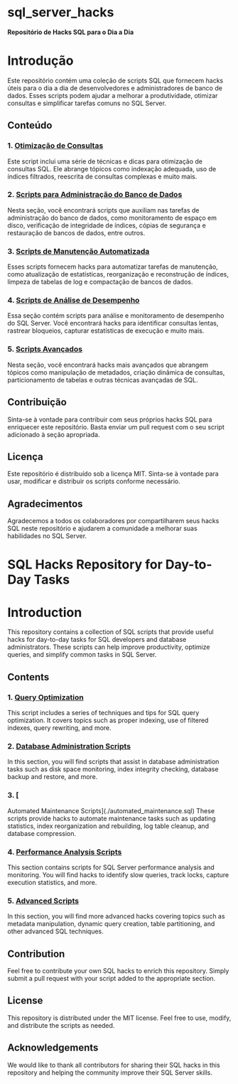 # sql_server_hacks

**Repositório de Hacks SQL para o Dia a Dia**

# Introdução
Este repositório contém uma coleção de scripts SQL que fornecem hacks úteis para o dia a dia de desenvolvedores e administradores de banco de dados. Esses scripts podem ajudar a melhorar a produtividade, otimizar consultas e simplificar tarefas comuns no SQL Server.

## Conteúdo

### 1. [Otimização de Consultas](./optimizacao_consultas.sql)
Este script inclui uma série de técnicas e dicas para otimização de consultas SQL. Ele abrange tópicos como indexação adequada, uso de índices filtrados, reescrita de consultas complexas e muito mais.

### 2. [Scripts para Administração do Banco de Dados](./admin_banco_dados.sql)
Nesta seção, você encontrará scripts que auxiliam nas tarefas de administração do banco de dados, como monitoramento de espaço em disco, verificação de integridade de índices, cópias de segurança e restauração de bancos de dados, entre outros.

### 3. [Scripts de Manutenção Automatizada](./manutencao_automatizada.sql)
Esses scripts fornecem hacks para automatizar tarefas de manutenção, como atualização de estatísticas, reorganização e reconstrução de índices, limpeza de tabelas de log e compactação de bancos de dados.

### 4. [Scripts de Análise de Desempenho](./analise_desempenho.sql)
Essa seção contém scripts para análise e monitoramento de desempenho do SQL Server. Você encontrará hacks para identificar consultas lentas, rastrear bloqueios, capturar estatísticas de execução e muito mais.

### 5. [Scripts Avançados](./scripts_avancados.sql)
Nesta seção, você encontrará hacks mais avançados que abrangem tópicos como manipulação de metadados, criação dinâmica de consultas, particionamento de tabelas e outras técnicas avançadas de SQL.

## Contribuição
Sinta-se à vontade para contribuir com seus próprios hacks SQL para enriquecer este repositório. Basta enviar um pull request com o seu script adicionado à seção apropriada.

## Licença
Este repositório é distribuído sob a licença MIT. Sinta-se à vontade para usar, modificar e distribuir os scripts conforme necessário.

## Agradecimentos
Agradecemos a todos os colaboradores por compartilharem seus hacks SQL neste repositório e ajudarem a comunidade a melhorar suas habilidades no SQL Server.

# SQL Hacks Repository for Day-to-Day Tasks

# Introduction
This repository contains a collection of SQL scripts that provide useful hacks for day-to-day tasks for SQL developers and database administrators. These scripts can help improve productivity, optimize queries, and simplify common tasks in SQL Server.

## Contents

### 1. [Query Optimization](./query_optimization.sql)
This script includes a series of techniques and tips for SQL query optimization. It covers topics such as proper indexing, use of filtered indexes, query rewriting, and more.

### 2. [Database Administration Scripts](./database_administration.sql)
In this section, you will find scripts that assist in database administration tasks such as disk space monitoring, index integrity checking, database backup and restore, and more.

### 3. [

Automated Maintenance Scripts](./automated_maintenance.sql)
These scripts provide hacks to automate maintenance tasks such as updating statistics, index reorganization and rebuilding, log table cleanup, and database compression.

### 4. [Performance Analysis Scripts](./performance_analysis.sql)
This section contains scripts for SQL Server performance analysis and monitoring. You will find hacks to identify slow queries, track locks, capture execution statistics, and more.

### 5. [Advanced Scripts](./advanced_scripts.sql)
In this section, you will find more advanced hacks covering topics such as metadata manipulation, dynamic query creation, table partitioning, and other advanced SQL techniques.

## Contribution
Feel free to contribute your own SQL hacks to enrich this repository. Simply submit a pull request with your script added to the appropriate section.

## License
This repository is distributed under the MIT license. Feel free to use, modify, and distribute the scripts as needed.

## Acknowledgements
We would like to thank all contributors for sharing their SQL hacks in this repository and helping the community improve their SQL Server skills.
